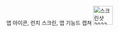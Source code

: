 앱 아이콘, 런치 스크린, 앱 기능드 캡쳐
<img width="51" alt="스크린샷 2022-11-18 오후 1 17 36" src="https://user-images.githubusercontent.com/90561061/202619370-91784e24-379b-4e72-9a41-454a54eca706.png">
